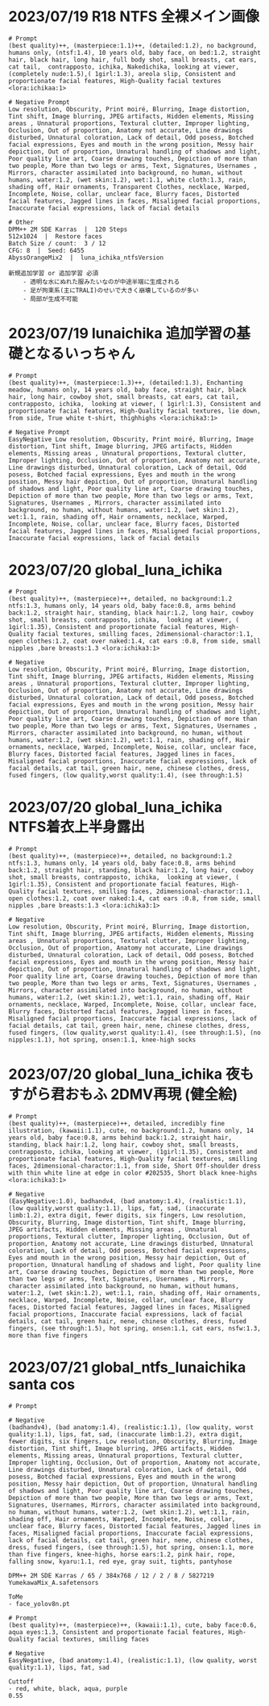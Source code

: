 # 2023/07/19 R18 NTFS 全裸メイン画像

    # Prompt
    (best quality)++, (masterpiece:1.1)++, (detailed:1.2), no background, humans only, (ntsf:1.4), 10 years old, baby face, on bed:1.2, straight hair, black hair, long hair, full body shot, small breasts, cat ears, cat tail,  contrapposto, ichika, Nakedichika, looking at viewer, (completely nude:1.5),( 1girl:1.3), areola slip, Consistent and proportionate facial features, High-Quality facial textures <lora:ichikaa:1>

    # Negative Prompt
    Low resolution, Obscurity, Print moiré, Blurring, Image distortion, Tint shift, Image blurring, JPEG artifacts, Hidden elements, Missing areas , Unnatural proportions, Textural clutter, Improper lighting, Occlusion, Out of proportion, Anatomy not accurate, Line drawings disturbed, Unnatural coloration, Lack of detail, Odd posess, Botched facial expressions, Eyes and mouth in the wrong position, Messy hair depiction, Out of proportion, Unnatural handling of shadows and light, Poor quality line art, Coarse drawing touches, Depiction of more than two people, More than two legs or arms, Text, Signatures, Usernames , Mirrors, character assimilated into background, no human, without humans, water:1.2, (wet skin:1.2), wet:1.1, white cloth:1.3, rain, shading off, Hair ornaments, Transparent Clothes, necklace, Warped, Incomplete, Noise, collar, unclear face, Blurry faces, Distorted facial features, Jagged lines in faces, Misaligned facial proportions, Inaccurate facial expressions, lack of facial details

    # Other 
    DPM++ 2M SDE Karras  |  120 Steps
    512x1024  |  Restore faces
    Batch Size / count:  3 / 12
    CFG: 8  |  Seed: 6455
    AbyssOrangeMix2  |  luna_ichika_ntfsVersion

    新規追加学習 or 追加学習 必須
        - 透明な水にぬれた服みたいなのが中途半端に生成される
        - 足が拘束系(主にTRALI)のせいで大きく崩壊しているのが多い
        - 局部が生成不可能

# 2023/07/19 lunaichika 追加学習の基礎となるいっちゃん

    # Prompt
    (best quality)++, (masterpiece:1.3)++, (detailed:1.3), Enchanting meadow, humans only, 14 years old, baby face, straight hair, black hair, long hair, cowboy shot, small breasts, cat ears, cat tail,  contrapposto, ichika,  looking at viewer, ( 1girl:1.3), Consistent and proportionate facial features, High-Quality facial textures, lie down, from side, True white t-shirt, thighhighs <lora:ichika3:1>

    # Negative Prompt
    EasyNegative Low resolution, Obscurity, Print moiré, Blurring, Image distortion, Tint shift, Image blurring, JPEG artifacts, Hidden elements, Missing areas , Unnatural proportions, Textural clutter, Improper lighting, Occlusion, Out of proportion, Anatomy not accurate, Line drawings disturbed, Unnatural coloration, Lack of detail, Odd posess, Botched facial expressions, Eyes and mouth in the wrong position, Messy hair depiction, Out of proportion, Unnatural handling of shadows and light, Poor quality line art, Coarse drawing touches, Depiction of more than two people, More than two legs or arms, Text, Signatures, Usernames , Mirrors, character assimilated into background, no human, without humans, water:1.2, (wet skin:1.2), wet:1.1, rain, shading off, Hair ornaments, necklace, Warped, Incomplete, Noise, collar, unclear face, Blurry faces, Distorted facial features, Jagged lines in faces, Misaligned facial proportions, Inaccurate facial expressions, lack of facial details
	
# 2023/07/20 global_luna_ichika
	
	# Prompt 
	(best quality)++, (masterpiece)++, detailed, no background:1.2 ntfs:1.3, humans only, 14 years old, baby face:0.8, arms behind back:1.2, straight hair, standing, black hair:1.2, long hair, cowboy shot, small breasts, contrapposto, ichika,  looking at viewer, ( 1girl:1.35), Consistent and proportionate facial features, High-Quality facial textures, smilling faces, 2dimensional-charactor:1.1,  open clothes:1.2, coat over naked:1.4, cat ears :0.8, from side, small nipples ,bare breasts:1.3 <lora:ichika3:1>
	
	# Negative
	Low resolution, Obscurity, Print moiré, Blurring, Image distortion, Tint shift, Image blurring, JPEG artifacts, Hidden elements, Missing areas , Unnatural proportions, Textural clutter, Improper lighting, Occlusion, Out of proportion, Anatomy not accurate, Line drawings disturbed, Unnatural coloration, Lack of detail, Odd posess, Botched facial expressions, Eyes and mouth in the wrong position, Messy hair depiction, Out of proportion, Unnatural handling of shadows and light, Poor quality line art, Coarse drawing touches, Depiction of more than two people, More than two legs or arms, Text, Signatures, Usernames , Mirrors, character assimilated into background, no human, without humans, water:1.2, (wet skin:1.2), wet:1.1, rain, shading off, Hair ornaments, necklace, Warped, Incomplete, Noise, collar, unclear face, Blurry faces, Distorted facial features, Jagged lines in faces, Misaligned facial proportions, Inaccurate facial expressions, lack of facial details, cat tail, green hair, nene, chinese clothes, dress, fused fingers, (low quality,worst quality:1.4), (see through:1.5)
	

# 2023/07/20 global_luna_ichika NTFS着衣上半身露出
	
	# Prompt
	(best quality)++, (masterpiece)++, detailed, no background:1.2 ntfs:1.3, humans only, 14 years old, baby face:0.8, arms behind back:1.2, straight hair, standing, black hair:1.2, long hair, cowboy shot, small breasts, contrapposto, ichika,  looking at viewer, ( 1girl:1.35), Consistent and proportionate facial features, High-Quality facial textures, smilling faces, 2dimensional-charactor:1.1,  open clothes:1.2, coat over naked:1.4, cat ears :0.8, from side, small nipples ,bare breasts:1.3 <lora:ichika3:1>
	
	# Negative
	Low resolution, Obscurity, Print moiré, Blurring, Image distortion, Tint shift, Image blurring, JPEG artifacts, Hidden elements, Missing areas , Unnatural proportions, Textural clutter, Improper lighting, Occlusion, Out of proportion, Anatomy not accurate, Line drawings disturbed, Unnatural coloration, Lack of detail, Odd posess, Botched facial expressions, Eyes and mouth in the wrong position, Messy hair depiction, Out of proportion, Unnatural handling of shadows and light, Poor quality line art, Coarse drawing touches, Depiction of more than two people, More than two legs or arms, Text, Signatures, Usernames , Mirrors, character assimilated into background, no human, without humans, water:1.2, (wet skin:1.2), wet:1.1, rain, shading off, Hair ornaments, necklace, Warped, Incomplete, Noise, collar, unclear face, Blurry faces, Distorted facial features, Jagged lines in faces, Misaligned facial proportions, Inaccurate facial expressions, lack of facial details, cat tail, green hair, nene, chinese clothes, dress, fused fingers, (low quality,worst quality:1.4), (see through:1.5), (no nipples:1.1), hot spring, onsen:1.1, knee-high socks

# 2023/07/20 global_luna_ichika 夜もすがら君おもふ 2DMV再現 (健全絵)

    # Prompt
    (best quality)++, (masterpiece)++, detailed, incredibly fine illustration, (kawaii:1.1), cute, no background:1.2, humans only, 14 years old, baby face:0.8, arms behind back:1.2, straight hair, standing, black hair:1.2, long hair, cowboy shot, small breasts, contrapposto, ichika, looking at viewer, (1girl:1.35), Consistent and proportionate facial features, High-Quality facial textures, smilling faces, 2dimensional-charactor:1.1, from side, Short Off-shoulder dress with thin white line at edge in color #202535, Short black knee-highs <lora:ichika3:1>

    # Negative
    (EasyNegative:1.0), badhandv4, (bad anatomy:1.4), (realistic:1.1), (low quality,worst quality:1.1), lips, fat, sad, (inaccurate limb:1.2), extra digit, fewer digits, six fingers, Low resolution, Obscurity, Blurring, Image distortion, Tint shift, Image blurring, JPEG artifacts, Hidden elements, Missing areas , Unnatural proportions, Textural clutter, Improper lighting, Occlusion, Out of proportion, Anatomy not accurate, Line drawings disturbed, Unnatural coloration, Lack of detail, Odd posess, Botched facial expressions, Eyes and mouth in the wrong position, Messy hair depiction, Out of proportion, Unnatural handling of shadows and light, Poor quality line art, Coarse drawing touches, Depiction of more than two people, More than two legs or arms, Text, Signatures, Usernames , Mirrors, character assimilated into background, no human, without humans, water:1.2, (wet skin:1.2), wet:1.1, rain, shading off, Hair ornaments, necklace, Warped, Incomplete, Noise, collar, unclear face, Blurry faces, Distorted facial features, Jagged lines in faces, Misaligned facial proportions, Inaccurate facial expressions, lack of facial details, cat tail, green hair, nene, chinese clothes, dress, fused fingers, (see through:1.5), hot spring, onsen:1.1, cat ears, nsfw:1.3, more than five fingers


# 2023/07/21 global_ntfs_lunaichika santa cos
    
    # Prompt

    # Negative
    (badhandv4), (bad anatomy:1.4), (realistic:1.1), (low quality, worst quality:1.1), lips, fat, sad, (inaccurate limb:1.2), extra digit, fewer digits, six fingers, Low resolution, Obscurity, Blurring, Image distortion, Tint shift, Image blurring, JPEG artifacts, Hidden elements, Missing areas, Unnatural proportions, Textural clutter, Improper lighting, Occlusion, Out of proportion, Anatomy not accurate, Line drawings disturbed, Unnatural coloration, Lack of detail, Odd posess, Botched facial expressions, Eyes and mouth in the wrong position, Messy hair depiction, Out of proportion, Unnatural handling of shadows and light, Poor quality line art, Coarse drawing touches, Depiction of more than two people, More than two legs or arms, Text, Signatures, Usernames, Mirrors, character assimilated into background, no human, without humans, water:1.2, (wet skin:1.2), wet:1.1, rain, shading off, Hair ornaments, Warped, Incomplete, Noise, collar, unclear face, Blurry faces, Distorted facial features, Jagged lines in faces, Misaligned facial proportions, Inaccurate facial expressions, lack of facial details, cat tail, green hair, nene, chinese clothes, dress, fused fingers, (see through:1.5), hot spring, onsen:1.1, more than five fingers, knee-highs, horse ears:1.2, pink hair, rope, falling snow, kyaru:1.1, red eye, gray suit, tights, pantyhose

    DPM++ 2M SDE Karras / 65 / 384x768 / 12 / 2 / 8 / 5827219
    YumekawaMix_A.safetensors

    ToMe
    - face_yolov8n.pt

    # Prompt
    (best quality)++, (masterpiece)++, (kawaii:1.1), cute, baby face:0.6, aqua eyes:1.3, Consistent and proportionate facial features, High-Quality facial textures, smilling faces

    # Negative
    EasyNegative, (bad anatomy:1.4), (realistic:1.1), (low quality, worst quality:1.1), lips, fat, sad

    Cuttoff
    - red, white, black, aqua, purple
    0.55